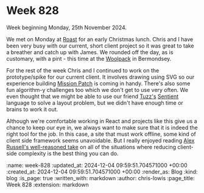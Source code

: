 Week 828
========

Week beginning Monday, 25th November 2024.

We met on Monday at [Roast](https://roast-restaurant.com/) for an early Christmas lunch. Chris and I have been very busy with our current, short client project so it was great to take a breather and catch up with James. We rounded off the day, as is customary, with a pint - this time at the [Woolpack](https://www.woolpackbar.com/) in Bermondsey.

For the rest of the week Chris and I continued to work on the prototype/spike for our current client. It involves drawing using SVG so our experience building [Mission Patch](https://mission-patch.com) is coming in handy. There's also some fun algorithm-y challenges too which we don't get to use very often. We even thought that we might be able to use our friend [Tuzz's](https://tuzz.tech/) [Sentient](https://sentient-lang.org/) language to solve a layout problem, but we didn't have enough time or brains to work it out.

Although we're comfortable working in React and projects like this give us a chance to keep our eye in, we always want to make sure that it is indeed the right tool for the job. In this case, a site that must work offline, some kind of client side framework seems unavoidable. But I really enjoyed reading [Alex Russell's well-reasoned take](https://infrequently.org/2024/11/if-not-react-then-what/) on all of the situations where reducing client-side complexity is the best thing you can do.

:name: week-828
:updated_at: 2024-12-04 09:59:51.704571000 +00:00
:created_at: 2024-12-04 09:59:51.704571000 +00:00
:render_as: Blog
:kind: blog
:is_page: true
:written_with: markdown
:author: chris-lowis
:page_title: Week 828
:extension: markdown
